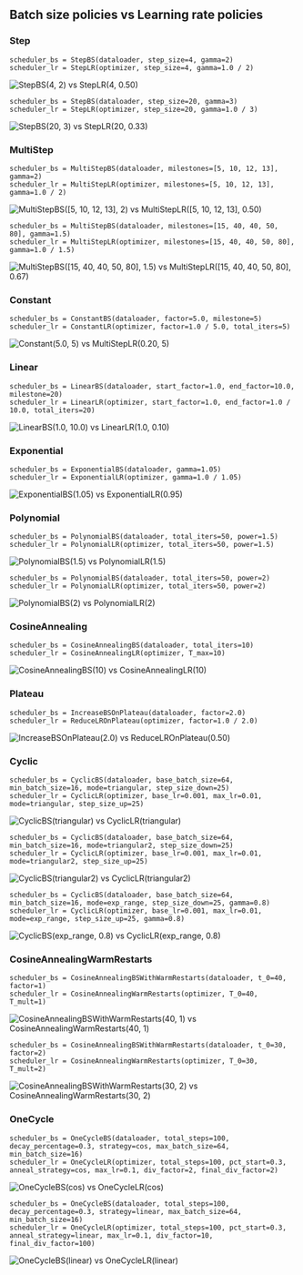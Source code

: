 ## Batch size policies vs Learning rate policies
### Step

```
scheduler_bs = StepBS(dataloader, step_size=4, gamma=2)
scheduler_lr = StepLR(optimizer, step_size=4, gamma=1.0 / 2)
```

![StepBS(4, 2) vs StepLR(4, 0.50)](./plots/Step_1.png)

```
scheduler_bs = StepBS(dataloader, step_size=20, gamma=3)
scheduler_lr = StepLR(optimizer, step_size=20, gamma=1.0 / 3)
```

![StepBS(20, 3) vs StepLR(20, 0.33)](./plots/Step_2.png)
### MultiStep

```
scheduler_bs = MultiStepBS(dataloader, milestones=[5, 10, 12, 13], gamma=2)
scheduler_lr = MultiStepLR(optimizer, milestones=[5, 10, 12, 13], gamma=1.0 / 2)
```

![MultiStepBS([5, 10, 12, 13], 2) vs MultiStepLR([5, 10, 12, 13], 0.50)](./plots/MultiStep_1.png)

```
scheduler_bs = MultiStepBS(dataloader, milestones=[15, 40, 40, 50, 80], gamma=1.5)
scheduler_lr = MultiStepLR(optimizer, milestones=[15, 40, 40, 50, 80], gamma=1.0 / 1.5)
```

![MultiStepBS([15, 40, 40, 50, 80], 1.5) vs MultiStepLR([15, 40, 40, 50, 80], 0.67)](./plots/MultiStep_2.png)
### Constant

```
scheduler_bs = ConstantBS(dataloader, factor=5.0, milestone=5)
scheduler_lr = ConstantLR(optimizer, factor=1.0 / 5.0, total_iters=5)
```

![Constant(5.0, 5) vs MultiStepLR(0.20, 5)](./plots/Constant.png)
### Linear

```
scheduler_bs = LinearBS(dataloader, start_factor=1.0, end_factor=10.0, milestone=20)
scheduler_lr = LinearLR(optimizer, start_factor=1.0, end_factor=1.0 / 10.0, total_iters=20)
```

![LinearBS(1.0, 10.0) vs LinearLR(1.0, 0.10)](./plots/Linear.png)
### Exponential

```
scheduler_bs = ExponentialBS(dataloader, gamma=1.05)
scheduler_lr = ExponentialLR(optimizer, gamma=1.0 / 1.05)
```

![ExponentialBS(1.05) vs ExponentialLR(0.95)](./plots/Exponential.png)
### Polynomial

```
scheduler_bs = PolynomialBS(dataloader, total_iters=50, power=1.5)
scheduler_lr = PolynomialLR(optimizer, total_iters=50, power=1.5)
```

![PolynomialBS(1.5) vs PolynomialLR(1.5)](./plots/Polynomial_1.png)

```
scheduler_bs = PolynomialBS(dataloader, total_iters=50, power=2)
scheduler_lr = PolynomialLR(optimizer, total_iters=50, power=2)
```

![PolynomialBS(2) vs PolynomialLR(2)](./plots/Polynomial_2.png)
### CosineAnnealing

```
scheduler_bs = CosineAnnealingBS(dataloader, total_iters=10)
scheduler_lr = CosineAnnealingLR(optimizer, T_max=10)
```

![CosineAnnealingBS(10) vs CosineAnnealingLR(10)](./plots/CosineAnnealing.png)
### Plateau

```
scheduler_bs = IncreaseBSOnPlateau(dataloader, factor=2.0)
scheduler_lr = ReduceLROnPlateau(optimizer, factor=1.0 / 2.0)
```

![IncreaseBSOnPlateau(2.0) vs ReduceLROnPlateau(0.50)](./plots/Plateau.png)
### Cyclic

```
scheduler_bs = CyclicBS(dataloader, base_batch_size=64, min_batch_size=16, mode=triangular, step_size_down=25)
scheduler_lr = CyclicLR(optimizer, base_lr=0.001, max_lr=0.01, mode=triangular, step_size_up=25)
```

![CyclicBS(triangular) vs CyclicLR(triangular)](./plots/Cyclic_1.png)

```
scheduler_bs = CyclicBS(dataloader, base_batch_size=64, min_batch_size=16, mode=triangular2, step_size_down=25)
scheduler_lr = CyclicLR(optimizer, base_lr=0.001, max_lr=0.01, mode=triangular2, step_size_up=25)
```

![CyclicBS(triangular2) vs CyclicLR(triangular2)](./plots/Cyclic_2.png)

```
scheduler_bs = CyclicBS(dataloader, base_batch_size=64, min_batch_size=16, mode=exp_range, step_size_down=25, gamma=0.8)
scheduler_lr = CyclicLR(optimizer, base_lr=0.001, max_lr=0.01, mode=exp_range, step_size_up=25, gamma=0.8)
```

![CyclicBS(exp_range, 0.8) vs CyclicLR(exp_range, 0.8)](./plots/Cyclic_3.png)
### CosineAnnealingWarmRestarts

```
scheduler_bs = CosineAnnealingBSWithWarmRestarts(dataloader, t_0=40, factor=1)
scheduler_lr = CosineAnnealingWarmRestarts(optimizer, T_0=40, T_mult=1)
```

![CosineAnnealingBSWithWarmRestarts(40, 1) vs CosineAnnealingWarmRestarts(40, 1)](./plots/CosineAnnnealingWarmRestarts_1.png)

```
scheduler_bs = CosineAnnealingBSWithWarmRestarts(dataloader, t_0=30, factor=2)
scheduler_lr = CosineAnnealingWarmRestarts(optimizer, T_0=30, T_mult=2)
```

![CosineAnnealingBSWithWarmRestarts(30, 2) vs CosineAnnealingWarmRestarts(30, 2)](./plots/CosineAnnnealingWarmRestarts_2.png)
### OneCycle

```
scheduler_bs = OneCycleBS(dataloader, total_steps=100, decay_percentage=0.3, strategy=cos, max_batch_size=64, min_batch_size=16)
scheduler_lr = OneCycleLR(optimizer, total_steps=100, pct_start=0.3, anneal_strategy=cos, max_lr=0.1, div_factor=2, final_div_factor=2)
```

![OneCycleBS(cos) vs OneCycleLR(cos)](./plots/OneCycle_1.png)

```
scheduler_bs = OneCycleBS(dataloader, total_steps=100, decay_percentage=0.3, strategy=linear, max_batch_size=64, min_batch_size=16)
scheduler_lr = OneCycleLR(optimizer, total_steps=100, pct_start=0.3, anneal_strategy=linear, max_lr=0.1, div_factor=10, final_div_factor=100)
```

![OneCycleBS(linear) vs OneCycleLR(linear)](./plots/OneCycle_2.png)
